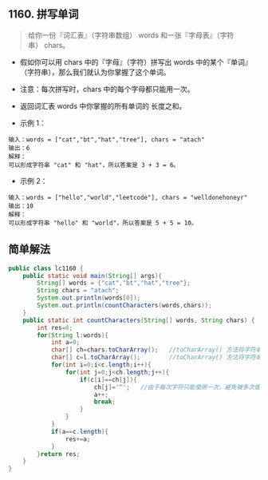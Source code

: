 ## 1160. 拼写单词
> 给你一份『词汇表』（字符串数组） words 和一张『字母表』（字符串） chars。

* 假如你可以用 chars 中的『字母』（字符）拼写出 words 中的某个『单词』（字符串），那么我们就认为你掌握了这个单词。
* 注意：每次拼写时，chars 中的每个字母都只能用一次。
* 返回词汇表 words 中你掌握的所有单词的 长度之和。

* 示例 1：
```
输入：words = ["cat","bt","hat","tree"], chars = "atach"
输出：6
解释： 
可以形成字符串 "cat" 和 "hat"，所以答案是 3 + 3 = 6。
```
* 示例 2：
```
输入：words = ["hello","world","leetcode"], chars = "welldonehoneyr"
输出：10
解释：
可以形成字符串 "hello" 和 "world"，所以答案是 5 + 5 = 10。
```
## 简单解法

```java
public class lc1160 {
    public static void main(String[] args){
        String[] words = {"cat","bt","hat","tree"};
        String chars = "atach";
        System.out.println(words[0]);
        System.out.println(countCharacters(words,chars));
    }
    public static int countCharacters(String[] words, String chars) {
        int res=0;
        for(String l:words){
            int a=0;
            char[] ch=chars.toCharArray();   //toCharArray() 方法将字符串转换为字符数组。
            char[] c=l.toCharArray();        //toCharArray() 方法将字符串转换为字符数组。
            for(int i=0;i<c.length;i++){
                for(int j=0;j<ch.length;j++){
                    if(c[i]==ch[j]){
                        ch[j]='^';   //由于每次字符只能使用一次，避免被多次使用，所以当匹配到的直接替换为其他不可用的字符即可
                        a++;
                        break;
                    }
                }
            }
            if(a==c.length){
                res+=a;
            }
        }return res;
    }
}
```
